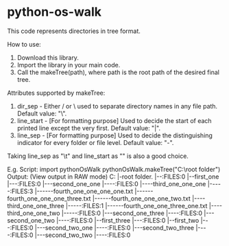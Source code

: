 # python-os-walk
This code represents directories in tree format.

How to use:

1) Download this library.
2) Import the library in your main code.
3) Call the makeTree(path), where path is the root path of the desired final tree.

Attributes supported by makeTree:
1) dir_sep - Either / or \ used to separate directory names in any file path. Default value: "\\".
2) line_start - [For formatting purpose] Used to decide the start of each printed line except the very first. Default value: "|".
3) line_sep - [For formatting purpose] Used to decide the distinguishing indicator for every folder or file level. Default value: "-".

Taking line_sep as "\t" and line_start as "" is also a good choice.

E.g.
Script:
import pythonOsWalk
pythonOsWalk.makeTree("C:\\root folder")
Output: (View output in RAW mode)
C:
|-root folder.
|--:FILES:0
|--first_one
|---:FILES:0
|---second_one_one
|----:FILES:0
|----third_one_one_one
|-----:FILES:3
|------fourth_one_one_one_one.txt
|------fourth_one_one_one_three.txt
|------fourth_one_one_one_two.txt
|----third_one_one_three
|-----:FILES:1
|------fourth_one_one_three_one.txt
|----third_one_one_two
|-----:FILES:0
|---second_one_three
|----:FILES:0
|---second_one_two
|----:FILES:0
|--first_three
|---:FILES:0
|--first_two
|---:FILES:0
|---second_two_one
|----:FILES:0
|---second_two_three
|----:FILES:0
|---second_two_two
|----:FILES:0

 
